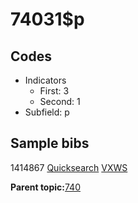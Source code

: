 # 74031$p

## Codes

-   Indicators
    -   First: 3
    -   Second: 1
-   Subfield: p

## Sample bibs

1414867 [Quicksearch](https://search.library.yale.edu/catalog/1414867) [VXWS](http://prodorbis.library.yale.edu:7014/vxws/GetHoldingsService?bibId=1414867)

**Parent topic:**[740](../../tags/740/740.md)

